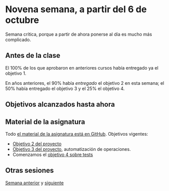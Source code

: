 # Novena semana, a partir del 6 de octubre

Semana crítica, porque a partir de ahora ponerse al día es mucho más complicado.

## Antes de la clase

El 100% de los que aprobaron en anteriores cursos había entregado ya el objetivo
1.

En años anteriores, el 90% había *entregado* el objetivo 2 en esta semana; el
50% había entregado el objetivo 3 y el 25% el objetivo 4.

## Objetivos alcanzados hasta ahora


## Material de la asignatura

Todo [el material de la asignatura está en
GitHub](http://jj.github.io/IV). Objetivos vigentes:

* [Objetivo 2 del proyecto](http://jj.github.io/IV/documentos/proyecto/2.Modelo)
* [Objetivo 3 del
  proyecto](http://jj.github.io/IV/documentos/proyecto/3.Automatizar),
  automatización de operaciones.
* Comenzamos el [objetivo 4 sobre tests](http://jj.github.io/IV/documentos/proyecto/4.Tests)

## Otras sesiones

[Semana anterior](semana-08.md) y [siguiente](semana-10.md)

